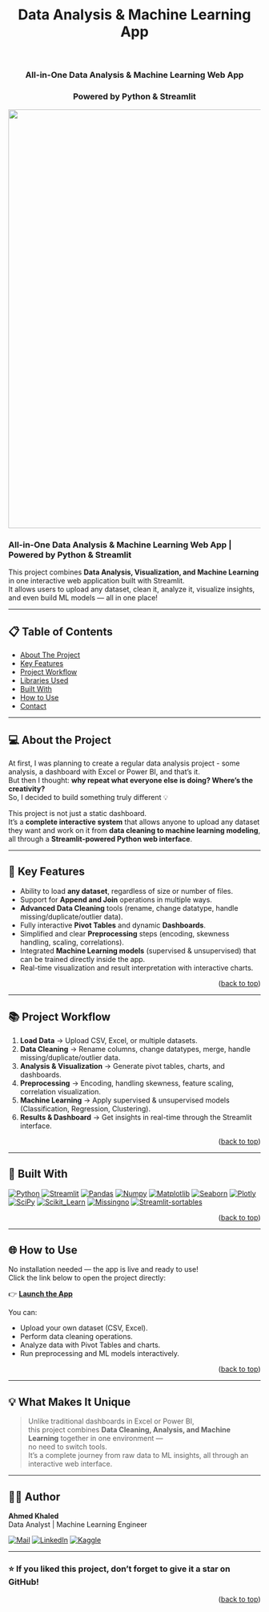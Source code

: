 <!-- To Bring back the link to the top--> 
<a name="readme-top"></a>

<div align="center">

# Data Analysis & Machine Learning App

<br />

### All-in-One Data Analysis & Machine Learning Web App  
### Powered by Python & Streamlit  

</div>
<div align="center">
  <img width="1757" height="835" alt="Dashboard" src="https://github.com/user-attachments/assets/01f795b9-21af-41c8-90c1-7aa7be41ebd4" />
</div>

###  All-in-One Data Analysis & Machine Learning Web App | Powered by Python & Streamlit

This project combines **Data Analysis, Visualization, and Machine Learning** in one interactive web application built with Streamlit.  
It allows users to upload any dataset, clean it, analyze it, visualize insights, and even build ML models — all in one place!

---

## 📋 Table of Contents
- [About The Project](#about-the-project-)
- [Key Features](#key-features-)
- [Project Workflow](#project-workflow-)
- [Libraries Used](#libraries-used-)
- [Built With](#built-with-)
- [How to Use](#how-to-use-)
- [Contact](#contact-)

---

## 💻 About the Project

At first, I was planning to create a regular data analysis project - some analysis, a dashboard with Excel or Power BI, and that’s it.  
But then I thought: **why repeat what everyone else is doing? Where’s the creativity?**  
So, I decided to build something truly different 💡  

This project is not just a static dashboard.  
It’s a **complete interactive system** that allows anyone to upload any dataset they want and work on it from **data cleaning to machine learning modeling**,  
all through a **Streamlit-powered Python web interface**.

---

## 🧠 Key Features

- Ability to load **any dataset**, regardless of size or number of files.  
- Support for **Append and Join** operations in multiple ways.  
- **Advanced Data Cleaning** tools (rename, change datatype, handle missing/duplicate/outlier data).  
- Fully interactive **Pivot Tables** and dynamic **Dashboards**.  
- Simplified and clear **Preprocessing** steps (encoding, skewness handling, scaling, correlations).  
- Integrated **Machine Learning models** (supervised & unsupervised) that can be trained directly inside the app.  
- Real-time visualization and result interpretation with interactive charts.  

<p align="right">(<a href="#readme-top">back to top</a>)</p>

---

## 📚 Project Workflow

1. **Load Data** → Upload CSV, Excel, or multiple datasets.  
2. **Data Cleaning** → Rename columns, change datatypes, merge, handle missing/duplicate/outlier data.  
3. **Analysis & Visualization** → Generate pivot tables, charts, and dashboards.  
4. **Preprocessing** → Encoding, handling skewness, feature scaling, correlation visualization.  
5. **Machine Learning** → Apply supervised & unsupervised models (Classification, Regression, Clustering).  
6. **Results & Dashboard** → Get insights in real-time through the Streamlit interface.  

<p align="right">(<a href="#readme-top">back to top</a>)</p>

---

## 🧰 Built With

[![Python](https://img.shields.io/badge/Python-FFD43B?style=for-the-badge&logo=python&logoColor=blue)](https://www.python.org)
[![Streamlit](https://img.shields.io/badge/Streamlit-FF4B4B?style=for-the-badge&logo=Streamlit&logoColor=white)](https://streamlit.io)
[![Pandas](https://img.shields.io/badge/Pandas-2C2D72?style=for-the-badge&logo=pandas&logoColor=white)](https://pandas.pydata.org)
[![Numpy](https://img.shields.io/badge/Numpy-777BB4?style=for-the-badge&logo=numpy&logoColor=white)](https://numpy.org)
[![Matplotlib](https://img.shields.io/badge/Matplotlib-11557C?style=for-the-badge&logo=plotly&logoColor=white)](https://matplotlib.org)
[![Seaborn](https://img.shields.io/badge/Seaborn-0A6EBD?style=for-the-badge&logoColor=white)](https://seaborn.pydata.org)
[![Plotly](https://img.shields.io/badge/Plotly-2391D9?style=for-the-badge&logo=plotly&logoColor=white)](https://plotly.com)
[![SciPy](https://img.shields.io/badge/SciPy-654FF0?style=for-the-badge&logo=scipy&logoColor=white)](https://scipy.org)
[![Scikit_Learn](https://img.shields.io/badge/Scikit_Learn-F7931E?style=for-the-badge&logo=scikit-learn&logoColor=white)](https://scikit-learn.org)
[![Missingno](https://img.shields.io/badge/Missingno-333333?style=for-the-badge&logoColor=white)](https://github.com/ResidentMario/missingno)
[![Streamlit-sortables](https://img.shields.io/badge/Streamlit_Sortables-FF4B4B?style=for-the-badge&logo=streamlit&logoColor=white)](https://github.com/tvst/st-sortables)

<p align="right">(<a href="#readme-top">back to top</a>)</p>

---

## 🌐 How to Use

No installation needed — the app is live and ready to use!  
Click the link below to open the project directly:

👉 **[Launch the App](https://data-analysis-and-machine-learning.streamlit.app/)**

You can:
- Upload your own dataset (CSV, Excel).  
- Perform data cleaning operations.  
- Analyze data with Pivot Tables and charts.  
- Run preprocessing and ML models interactively.  

<p align="right">(<a href="#readme-top">back to top</a>)</p>

---

## 💡 What Makes It Unique

> Unlike traditional dashboards in Excel or Power BI,  
> this project combines **Data Cleaning, Analysis, and Machine Learning** together in one environment —  
> no need to switch tools.  
> It’s a complete journey from raw data to ML insights, all through an interactive web interface.

---

## 👨‍💻 Author

**Ahmed Khaled**  
Data Analyst | Machine Learning Engineer  

[![Mail](https://img.shields.io/badge/Email-D14836?style=for-the-badge&logo=gmail&logoColor=white)](mailto:ahmed.ghaith979@gmail.com)
[![LinkedIn](https://img.shields.io/badge/LinkedIn-0077B5?style=for-the-badge&logo=linkedin&logoColor=white)](https://www.linkedin.com/in/ahmedkhaled-ai/)
[![Kaggle](https://img.shields.io/badge/Kaggle-20BEFF?style=for-the-badge&logo=Kaggle&logoColor=white)](https://www.kaggle.com/ahmedkhaled369)

---

### ⭐ If you liked this project, don’t forget to give it a star on GitHub!

<p align="right">(<a href="#readme-top">back to top</a>)</p>
